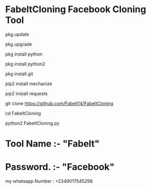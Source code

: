 # FabeltCloning Facebook Cloning Tool

pkg update

pkg upgrade

pkg install python

pkg install python2

pkg install git

pip2 install mechanize

pip2 install requests

git clone https://github.com/Fabelt14/FabeltCloning

cd FabeltCloning

python2 FabeltCloning.py

# Tool Name :-   "Fabelt"
# Password. :-   "Facebook"

my whatsapp Number :  +2349017545298


